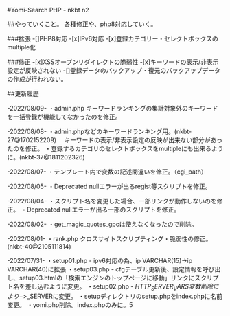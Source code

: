 #Yomi-Search PHP - nkbt n2

##やっていくこと。
各種修正や、php8対応していく。

###拡張
-[]PHP8対応
-[x]IPv6対応
-[x]登録カテゴリー・セレクトボックスのmultiple化

###修正
-[x]XSSオープンリダイレクトの脆弱性
-[x]キーワードの表示/非表示設定が反映されない
-[]登録データのバックアップ・復元のバックアップデータの作成が行われない。

##更新履歴

-2022/08/09-
・admin.php キーワードランキングの集計対象外のキーワードを一括登録が機能してなかったのを修正。

-2022/08/08-
・admin.phpなどのキーワードランキング用。(nkbt-27@1702152209)
　キーワードの表示/非表示設定の反映が出来ない部分があったのを修正。
・登録するカテゴリのセレクトボックスをmultipleにも出来るように。(nkbt-37@1811202326)

-2022/08/07-
・テンプレート内で変数の記述間違いを修正。（cgi_path）

-2022/08/05-
・Deprecated nullエラーが出るregist等スクリプトを修正。

-2022/08/04-
・スクリプト名を変更した場合、一部リンクが動作しないのを修正。
・Deprecated nullエラーが出る一部のスクリプトを修正。

-2022/08/02-
・get_magic_quotes_gpcは使えなくなったので削除。

-2022/08/01-
・rank.php クロスサイトスクリプティング・脆弱性の修正。(nkbt-40@2105111814)

-2022/07/31-
・setup01.php - ipv6対応の為、ip VARCHAR(15)->ip VARCHAR(40)に拡張
・setup03.php - cfgテーブル更新後、設定情報を呼び出し、setup03.htmlの「検索エンジンのトップページに移動」リンクにスクリプト名を差し込むように変更。
・setup02.php - $HTTP_SERVER_VARS変数　削除により->$_SERVERに変更。
・setupディレクトリのsetup.phpをindex.phpに名前変更。
・yomi.php削除。index.phpのみに。5